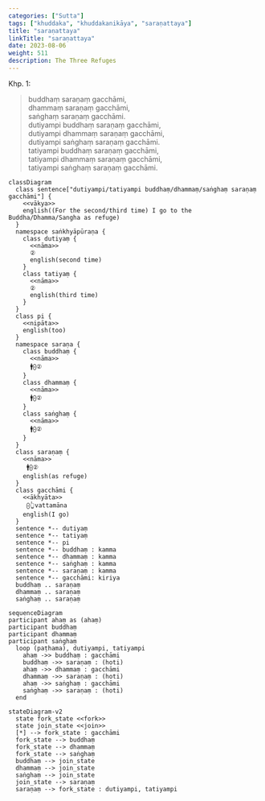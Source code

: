 ```yaml
---
categories: ["Sutta"]
tags: ["khuddaka", "khuddakanikāya", "saraṇattaya"]
title: "saraṇattaya"
linkTitle: "saraṇattaya"
date: 2023-08-06
weight: 511
description: The Three Refuges
---
```

Khp. 1:

>buddhaṃ saraṇaṃ gacchāmi,  
>dhammaṃ saraṇaṃ gacchāmi,  
>saṅghaṃ saraṇaṃ gacchāmi.  
>dutiyampi buddhaṃ saraṇaṃ gacchāmi,  
>dutiyampi dhammaṃ saraṇaṃ gacchāmi,  
>dutiyampi saṅghaṃ saraṇaṃ gacchāmi.  
>tatiyampi buddhaṃ saraṇaṃ gacchāmi,  
>tatiyampi dhammaṃ saraṇaṃ gacchāmi,  
>tatiyampi saṅghaṃ saraṇaṃ gacchāmi.

```mermaid
classDiagram
  class sentence["dutiyampi/tatiyampi buddhaṃ/dhammaṃ/saṅghaṃ saraṇaṃ gacchāmi"] {
    <<vākya>>
    english((For the second/third time) I go to the Buddha/Dhamma/Sangha as refuge)
  }
  namespace saṅkhyāpūraṇa {
    class dutiyaṃ {
      <<nāma>>
      ②
      english(second time)
    }
    class tatiyaṃ {
      <<nāma>>
      ②
      english(third time)
    }
  }
  class pi {
    <<nipāta>>
    english(too)
  }
  namespace saraṇa {
    class buddhaṃ {
      <<nāma>>
      🚹⨀②
    }
    class dhammaṃ {
      <<nāma>>
      🚹⨀②
    }
    class saṅghaṃ {
      <<nāma>>
      🚹⨀②
    }
  }
  class saraṇaṃ {
    <<nāma>>
     🚹⨀②
    english(as refuge)
  }
  class gacchāmi {
    <<ākhyāta>>
     ⨀👆vattamāna
    english(I go)
  }
  sentence *-- dutiyaṃ
  sentence *-- tatiyaṃ
  sentence *-- pi
  sentence *-- buddhaṃ : kamma
  sentence *-- dhammaṃ : kamma
  sentence *-- saṅghaṃ : kamma
  sentence *-- saraṇaṃ : kamma
  sentence *-- gacchāmi: kiriya
  buddhaṃ .. saraṇaṃ
  dhammaṃ .. saraṇaṃ
  saṅghaṃ .. saraṇaṃ
```

```mermaid
sequenceDiagram
participant ahaṃ as (ahaṃ)
participant buddhaṃ
participant dhammaṃ
participant saṅghaṃ
  loop (paṭhama), dutiyampi, tatiyampi
    ahaṃ ->> buddhaṃ : gacchāmi
    buddhaṃ ->> saraṇaṃ : (hoti)
    ahaṃ ->> dhammaṃ : gacchāmi
    dhammaṃ ->> saraṇaṃ : (hoti)
    ahaṃ ->> saṅghaṃ : gacchāmi
    saṅghaṃ ->> saraṇaṃ : (hoti)
  end
```

```mermaid
stateDiagram-v2
  state fork_state <<fork>>
  state join_state <<join>>
  [*] --> fork_state : gacchāmi
  fork_state --> buddhaṃ
  fork_state --> dhammaṃ
  fork_state --> saṅghaṃ
  buddhaṃ --> join_state
  dhammaṃ --> join_state
  saṅghaṃ --> join_state
  join_state --> saraṇaṃ
  saraṇaṃ --> fork_state : dutiyampi, tatiyampi
```
